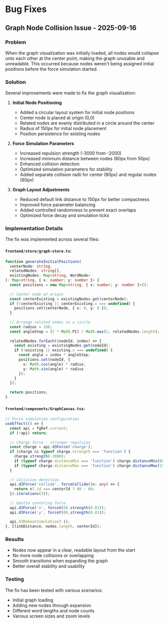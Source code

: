 # Bug Fixes

## Graph Node Collision Issue - 2025-09-16

### Problem
When the graph visualization was initially loaded, all nodes would collapse onto each other at the center point, making the graph unusable and unreadable. This occurred because nodes weren't being assigned initial positions before the force simulation started.

### Solution
Several improvements were made to fix the graph visualization:

1. **Initial Node Positioning**
   - Added a circular layout system for initial node positions
   - Center node is placed at origin (0,0)
   - Related nodes are evenly distributed in a circle around the center
   - Radius of 150px for initial node placement
   - Position persistence for existing nodes

2. **Force Simulation Parameters**
   - Increased repulsion strength (-3000 from -2000)
   - Increased minimum distance between nodes (80px from 50px)
   - Enhanced collision detection
   - Optimized simulation parameters for stability
   - Added separate collision radii for center (80px) and regular nodes (60px)

3. **Graph Layout Adjustments**
   - Reduced default link distance to 150px for better compactness
   - Improved force parameter balancing
   - Added controlled randomness to prevent exact overlaps
   - Optimized force decay and simulation ticks

### Implementation Details

The fix was implemented across several files:

#### `frontend/store/graph-store.ts`:
```typescript
function generateInitialPositions(
  centerNode: string,
  relatedNodes: string[],
  existingNodes: Map<string, WordNode>
): Map<string, { x: number; y: number }> {
  const positions = new Map<string, { x: number; y: number }>();
  
  // Center node at origin
  const centerExisting = existingNodes.get(centerNode);
  if (!centerExisting || centerExisting.x === undefined) {
    positions.set(centerNode, { x: 0, y: 0 });
  }
  
  // Arrange related nodes in a circle
  const radius = 150;
  const angleStep = (2 * Math.PI) / Math.max(1, relatedNodes.length);
  
  relatedNodes.forEach((nodeId, index) => {
    const existing = existingNodes.get(nodeId);
    if (!existing || existing.x === undefined) {
      const angle = index * angleStep;
      positions.set(nodeId, {
        x: Math.cos(angle) * radius,
        y: Math.sin(angle) * radius
      });
    }
  });
  
  return positions;
}
```

#### `frontend/components/GraphCanvas.tsx`:
```typescript
// Force simulation configuration
useEffect(() => {
  const api = fgRef.current;
  if (!api) return;
  
  // Charge force - stronger repulsion
  const charge = api.d3Force('charge');
  if (charge && typeof charge.strength === 'function') {
    charge.strength(-3000);
    if (typeof charge.distanceMin === 'function') charge.distanceMin(80);
    if (typeof charge.distanceMax === 'function') charge.distanceMax(1500);
  }
  
  // Collision detection
  api.d3Force('collide', forceCollide((n: any) => {
    return n?.id === centerId ? 80 : 60;
  }).iterations(3));
  
  // Gentle centering force
  api.d3Force('x', forceX(0).strength(0.01));
  api.d3Force('y', forceY(0).strength(0.01));
  
  api.d3ReheatSimulation?.();
}, [linkDistance, nodes.length, centerId]);
```

### Results
- Nodes now appear in a clear, readable layout from the start
- No more node collisions or overlapping
- Smooth transitions when expanding the graph
- Better overall stability and usability

### Testing
The fix has been tested with various scenarios:
- Initial graph loading
- Adding new nodes through expansion
- Different word lengths and node counts
- Various screen sizes and zoom levels

